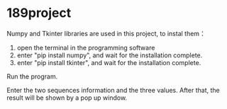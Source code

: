# 189project

Numpy and Tkinter libraries are used in this project, to instal them：
1. open the terminal in the programming software
2. enter "pip install numpy", and wait for the installation complete.
3. enter "pip install tkinter", and wait for the installation complete.

Run the program.

Enter the two sequences information and the three values.
After that, the result will be shown by a pop up window.
